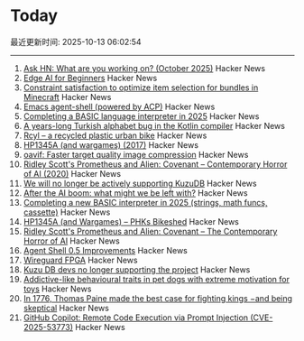# Today

最近更新时间: 2025-10-13 06:02:54

--- 
1. [Ask HN: What are you working on? (October 2025)](https://news.ycombinator.com/item?id=45561428) Hacker News
2. [Edge AI for Beginners](https://github.com/microsoft/edgeai-for-beginners) Hacker News
3. [Constraint satisfaction to optimize item selection for bundles in Minecraft](https://www.robw.fyi/2025/10/12/using-constraint-satisfaction-to-optimize-item-selection-for-bundles-in-minecraft/) Hacker News
4. [Emacs agent-shell (powered by ACP)](https://xenodium.com/introducing-agent-shell) Hacker News
5. [Completing a BASIC language interpreter in 2025](https://nanochess.org/ecs_basic_2.html) Hacker News
6. [A years-long Turkish alphabet bug in the Kotlin compiler](https://sam-cooper.medium.com/the-country-that-broke-kotlin-84bdd0afb237) Hacker News
7. [Rcyl – a recycled plastic urban bike](https://rcyl.bike/en/the-bike/) Hacker News
8. [HP1345A (and wargames) (2017)](https://phk.freebsd.dk/hacks/Wargames/) Hacker News
9. [oavif: Faster target quality image compression](https://giannirosato.com/blog/post/oavif/) Hacker News
10. [Ridley Scott's Prometheus and Alien: Covenant – Contemporary Horror of AI (2020)](https://www.ejumpcut.org/archive/jc58.2018/AlpertAlienPrequels/index.html) Hacker News
11. [We will no longer be actively supporting KuzuDB](https://kuzudb.com) Hacker News
12. [After the AI boom: what might we be left with?](https://blog.robbowley.net/2025/10/12/after-the-ai-boom-what-might-we-be-left-with/) Hacker News
13. [Completing a new BASIC interpreter in 2025 (strings, math funcs, cassette)](https://nanochess.org/ecs_basic_2.html) Hacker News
14. [HP1345A (and Wargames) – PHKs Bikeshed](https://phk.freebsd.dk/hacks/Wargames/) Hacker News
15. [Ridley Scott's Prometheus and Alien: Covenant – The Contemporary Horror of AI](https://www.ejumpcut.org/archive/jc58.2018/AlpertAlienPrequels/index.html) Hacker News
16. [Agent Shell 0.5 Improvements](https://xenodium.com/agent-shell-0-5-improvements) Hacker News
17. [Wireguard FPGA](https://github.com/chili-chips-ba/wireguard-fpga) Hacker News
18. [Kuzu DB devs no longer supporting the project](https://kuzudb.com) Hacker News
19. [Addictive-like behavioural traits in pet dogs with extreme motivation for toys](https://www.nature.com/articles/s41598-025-18636-0) Hacker News
20. [In 1776, Thomas Paine made the best case for fighting kings −and being skeptical](https://theconversation.com/in-1776-thomas-paine-made-the-best-case-for-fighting-kings-and-for-being-skeptical-266448) Hacker News
21. [GitHub Copilot: Remote Code Execution via Prompt Injection (CVE-2025-53773)](https://embracethered.com/blog/posts/2025/github-copilot-remote-code-execution-via-prompt-injection/) Hacker News
